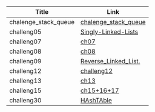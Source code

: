 | Title      | Link |
| -----------| ----------- |
| chalenge_stack_queue| [chalenge_stack_queue](./chalenge_stack_queue/)       |
| challeng05| [Singly-Linked-Lists](./challeng05/Singly-Linked-Lists/linkedlist/chalenge_stack_queue)       |
| challeng07| [ch07](./challeng07/)       |
| challeng08| [ch08](./challeng08/)       |
| challeng09| [Reverse_Linked_List.](./challenge09/Reverse_Linked_List./Reverse_Linked_List.py)       |
| challeng12| [challeng12](./challenge12/stack_queue_animal_shelter/ch07)       |
| challeng13| [ch13](./challenge13/stack_queue_brackets)       |
| challeng15| [ch15+16+17](./challenge15/Binary_Tree_and_BST/)       |
| challeng30| [HAshTAble](./challenge30/HashTable)       |






